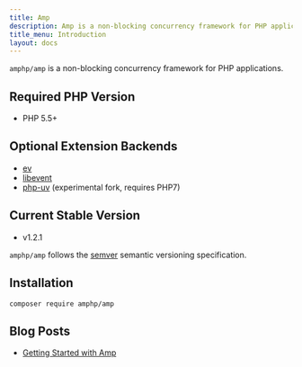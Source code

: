 ```yaml
---
title: Amp
description: Amp is a non-blocking concurrency framework for PHP applications.
title_menu: Introduction
layout: docs
---
```


`amphp/amp` is a non-blocking concurrency framework for PHP applications.

## Required PHP Version

- PHP 5.5+

## Optional Extension Backends

- [ev](https://pecl.php.net/package/ev)
- [libevent](https://pecl.php.net/package/libevent)
- [php-uv](https://github.com/bwoebi/php-uv) (experimental fork, requires PHP7)

## Current Stable Version

 - v1.2.1

`amphp/amp` follows the [semver](http://semver.org/) semantic versioning specification.

## Installation

```plain
composer require amphp/amp
```

## Blog Posts

 - [Getting Started with Amp](http://blog.kelunik.com/2015/09/20/getting-started-with-amp.html)
